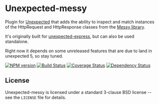 Unexpected-messy
================

Plugin for [Unexpected](https://github.com/sunesimonsen/unexpected) that adds the ability to inspect and match instances of the HttpRequest and HttpResponse classes from the [Messy library](https://github.com/papandreou/messy).

It's originally built for [unexpected-express](https://github.com/papandreou/unexpected-express), but can also be used standalone.

Right now it depends on some unreleased features that are due to land in unexpected 5, so stay tuned.

[![NPM version](https://badge.fury.io/js/unexpected-messy.png)](http://badge.fury.io/js/unexpected-messy)
[![Build Status](https://travis-ci.org/papandreou/unexpected-messy.png?branch=master)](https://travis-ci.org/papandreou/unexpected-messy)
[![Coverage Status](https://coveralls.io/repos/papandreou/unexpected-messy/badge.png)](https://coveralls.io/r/papandreou/unexpected-messy)
[![Dependency Status](https://david-dm.org/papandreou/unexpected-messy.png)](https://david-dm.org/papandreou/unexpected-express)

License
-------

Unexpected-messy is licensed under a standard 3-clause BSD license
-- see the `LICENSE` file for details.
